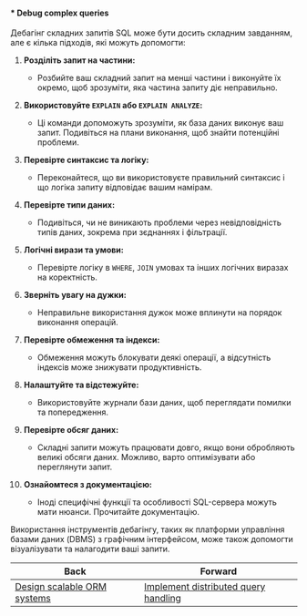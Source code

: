#### * Debug complex queries

Дебагінг складних запитів SQL може бути досить складним завданням, але є кілька підходів, які можуть допомогти:

1. **Розділіть запит на частини:**
   - Розбийте ваш складний запит на менші частини і виконуйте їх окремо, щоб зрозуміти, яка частина запиту діє неправильно.

2. **Використовуйте `EXPLAIN` або `EXPLAIN ANALYZE`:**
   - Ці команди допоможуть зрозуміти, як база даних виконує ваш запит. Подивіться на плани виконання, щоб знайти потенційні проблеми.

3. **Перевірте синтаксис та логіку:**
   - Переконайтеся, що ви використовуєте правильний синтаксис і що логіка запиту відповідає вашим намірам.

4. **Перевірте типи даних:**
   - Подивіться, чи не виникають проблеми через невідповідність типів даних, зокрема при зєднаннях і фільтрації.

5. **Логічні вирази та умови:**
   - Перевірте логіку в `WHERE`, `JOIN` умовах та інших логічних виразах на коректність.

6. **Зверніть увагу на дужки:**
   - Неправильне використання дужок може вплинути на порядок виконання операцій.

7. **Перевірте обмеження та індекси:**
   - Обмеження можуть блокувати деякі операції, а відсутність індексів може знижувати продуктивність.

8. **Налаштуйте та відстежуйте:**
   - Використовуйте журнали бази даних, щоб переглядати помилки та попередження.

9. **Перевірте обсяг даних:**
   - Складні запити можуть працювати довго, якщо вони обробляють великі обсяги даних. Можливо, варто оптимізувати або переглянути запит.

10. **Ознайомтеся з документацією:**
    - Іноді специфічні функції та особливості SQL-сервера можуть мати нюанси. Прочитайте документацію.

Використання інструментів дебагінгу, таких як платформи управління базами даних (DBMS) з графічним інтерфейсом, може також допомогти візуалізувати та налагодити ваші запити.

| Back | Forward |
|---|---|
| [Design scalable ORM systems](/ua/senior/database/design-scalable-orm-systems.md)  | [Implement distributed query handling](/ua/senior/database/implement-distributed-query-handling.md) |
